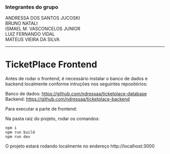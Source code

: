 ### Integrantes do grupo

ANDRESSA DOS SANTOS JUCOSKI
<br />
BRUNO NATALI
<br />
ISMAEL M. VASCONCELOS JUNIOR
<br />
LUIZ FERNANDO VIDAL
<br />
MATEUS VIEIRA DA SILVA

---

# TicketPlace Frontend

Antes de rodar o frontend, é necessário instalar o banco de dados e backend localmente conforme intruções nos seguintes repositórios:

Banco de dados: https://github.com/ndressaa/ticketplace-database
<br />
Backend: https://github.com/ndressaa/ticketplace-backend

Para executar a parte de frontend:

Na pasta raiz do projeto, rodar os comandos:

```
npm i
npm run build
npm run dev
```

O projeto estará rodando localmente no endereço http://localhost:3000
